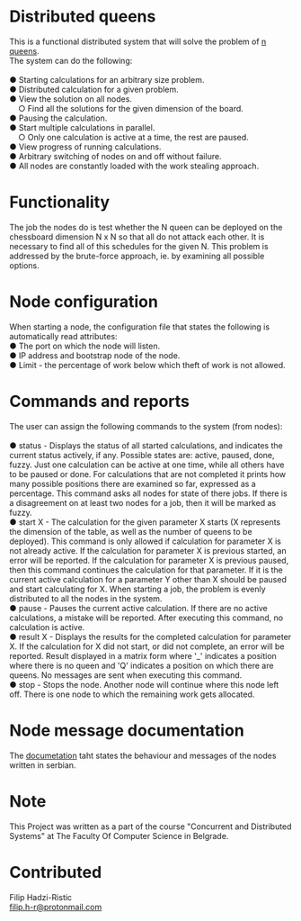 # Distributed queens
This is a functional distributed system that will solve the problem of [n queens](https://www.geeksforgeeks.org/n-queen-problem-backtracking-3). <br>The system can do the following:<br><br>
● Starting calculations for an arbitrary size problem.<br>
● Distributed calculation for a given problem.<br>
● View the solution on all nodes.<br>
  &nbsp;&nbsp;&nbsp;&nbsp;○ Find all the solutions for the given dimension of the board.<br>
● Pausing the calculation.<br>
● Start multiple calculations in parallel.<br>
  &nbsp;&nbsp;&nbsp;&nbsp;○ Only one calculation is active at a time, the rest are paused.<br>
● View progress of running calculations.<br>
● Arbitrary switching of nodes on and off without failure.<br>
● All nodes are constantly loaded with the work stealing approach.<br>

# Functionality
The job the nodes do is test whether the N queen can be deployed on the chessboard
dimension N x N so that all do not attack each other. It is necessary to find all of this
schedules for the given N.
This problem is addressed by the brute-force approach, ie. by examining all possible options.

# Node configuration
When starting a node, the configuration file that states the following is automatically read
attributes:<br>
● The port on which the node will listen.<br>
● IP address and bootstrap node of the node. <br>
● Limit - the percentage of work below which theft of work is not allowed. <br>

# Commands and reports
The user can assign the following commands to the system (from nodes):<br><br>
● status - Displays the status of all started calculations, and indicates the current status
actively, if any. Possible states are: active, paused, done, fuzzy. Just one
calculation can be active at one time, while all others have to be
paused or done. For calculations that are not completed it prints how many possible positions there are
examined so far, expressed as a percentage. This command asks all nodes for
state of there jobs. If there is a disagreement on at least two nodes for a job, then it
will be marked as fuzzy.<br>
● start X - The calculation for the given parameter X starts (X represents the dimension of the table,
as well as the number of queens to be deployed). This command is only allowed if calculation for parameter X is not already
active. If the calculation for parameter X is previous
started, an error will be reported. If the calculation for parameter X is previous
paused, then this command continues the calculation for that parameter. If it is
the current active calculation for a parameter Y other than X should be paused
and start calculating for X. When starting a job, the problem is evenly distributed to
all the nodes in the system.<br>
● pause - Pauses the current active calculation. If there are no active calculations,
a mistake will be reported. After executing this command, no calculation is active.<br>
● result
X - Displays the results for the completed calculation for parameter X. If
the calculation for X did not start, or did not complete, an error will be reported. Result displayed in
a matrix form where '_' indicates a position where there is no queen and 'Q' indicates a position
on which there are queens. No messages are sent when executing this command.<br>
● stop - Stops the node. Another node will continue where this node left off.
There is one node to which the remaining work gets allocated.<br>

# Node message documentation
The [documetation](https://github.com/ArtisticCodr/Distributed_queens/blob/master/Documentation%20(Serbian)/KiDS%20Dokumentacija.pdf) taht states the behaviour and messages of the nodes written in serbian. 

# Note
This Project was written as a part of the course "Concurrent and Distributed Systems" at The Faculty Of Computer Science in Belgrade.

# Contributed
Filip Hadzi-Ristic<br>
filip.h-r@protonmail.com<br>
